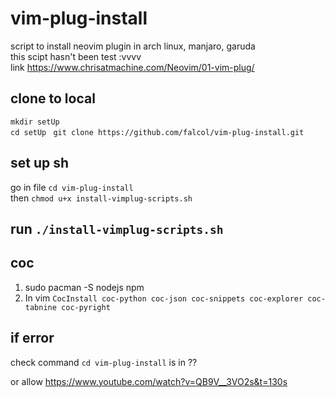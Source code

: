 # vim-plug-install
script to install neovim plugin in arch linux, manjaro, garuda    
this scipt hasn't been test :vvvv   
link https://www.chrisatmachine.com/Neovim/01-vim-plug/
## clone to local
`mkdir setUp`  
`cd setUp
`
`git clone https://github.com/falcol/vim-plug-install.git`     
## set up sh
go in file `cd vim-plug-install`   
then `chmod u+x install-vimplug-scripts.sh`
## run   `./install-vimplug-scripts.sh`
## coc   
1. sudo pacman -S nodejs npm
2. In vim `CocInstall coc-python coc-json coc-snippets coc-explorer coc-tabnine coc-pyright`
## if error  
check command `cd vim-plug-install` is in ??     

or allow https://www.youtube.com/watch?v=QB9V__3VO2s&t=130s
